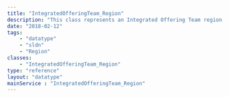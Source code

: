 ```yaml
---
title: "IntegratedOfferingTeam_Region"
description: "This class represents an Integrated Offering Team region. "
date: "2018-02-12"
tags:
    - "datatype"
    - "sldn"
    - "Region"
classes:
    - "IntegratedOfferingTeam_Region"
type: "reference"
layout: "datatype"
mainService : "IntegratedOfferingTeam_Region"
---
```

